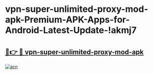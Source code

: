# vpn-super-unlimited-proxy-mod-apk-Premium-APK-Apps-for-Android-Latest-Update-!akmj7

# <h2><a href="https://qt7gt4.esa.edu.pl?title=vpn-super-unlimited-proxy-mod-apk&ref=akmj7">🔗👉 🔴 vpn-super-unlimited-proxy-mod-apk</a></h2>

[![acn](https://github.com/user-attachments/assets/0f9c940e-d8b0-45ae-aac7-cd30a18b3e1c)](https://qt7gt4.esa.edu.pl?title=vpn-super-unlimited-proxy-mod-apk&ref=akmj7)

